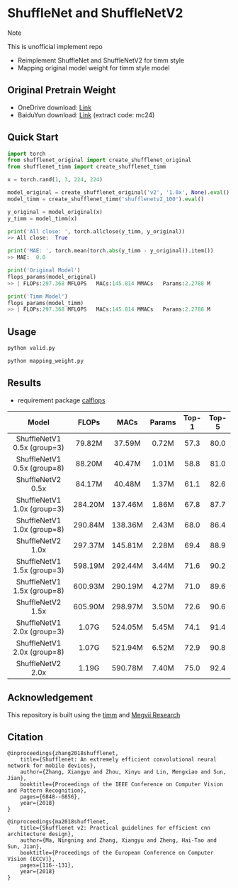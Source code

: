 # ShuffleNet and ShuffleNetV2
> [!NOTE]
This is unofficial implement repo
- Reimplement ShuffleNet and ShuffleNetV2 for timm style
- Mapping original model weight for timm style model

## Original Pretrain Weight
- OneDrive download: [Link](https://1drv.ms/f/s!AgaP37NGYuEXhRfQxHRseR7eSxXo)
- BaiduYun download: [Link](https://pan.baidu.com/s/1EUQVoFPb74yZm0JWHKjFOw) (extract code: mc24)

## Quick Start

```python
import torch
from shufflenet_original import create_shufflenet_original
from shufflenet_timm import create_shufflenet_timm

x = torch.rand(1, 3, 224, 224)

model_original = create_shufflenet_original('v2', '1.0x', None).eval()
model_timm = create_shufflenet_timm('shufflenetv2_100').eval()

y_original = model_original(x)
y_timm = model_timm(x)

print('All close: ', torch.allclose(y_timm, y_original))
>> All close:  True

print('MAE: ', torch.mean(torch.abs(y_timm - y_original)).item())
>> MAE:  0.0

print('Original Model')
flops_params(model_original)
>> | FLOPs:297.368 MFLOPS   MACs:145.814 MMACs   Params:2.2788 M 

print('Timm Model')
flops_params(model_timm)
>> | FLOPs:297.368 MFLOPS   MACs:145.814 MMACs   Params:2.2788 M 
```

## Usage

```bash
python valid.py
```

```bash
python mapping_weight.py
```

## Results

- requirement package [calflops](https://github.com/MrYxJ/calculate-flops.pytorch)

|            Model            |  FLOPs  |  MACs   | Params | Top-1 | Top-5 |
|:---------------------------:|:-------:|:-------:|:------:|:-----:|:-----:|
| ShuffleNetV1 0.5x (group=3) | 79.82M  | 37.59M  | 0.72M  | 57.3  | 80.0  |
| ShuffleNetV1 0.5x (group=8) | 88.20M  | 40.47M  | 1.01M  | 58.8  | 81.0  |
|      ShuffleNetV2 0.5x      | 84.17M  | 40.48M  | 1.37M  | 61.1  | 82.6  |
| ShuffleNetV1 1.0x (group=3) | 284.20M | 137.46M | 1.86M  | 67.8  | 87.7  |
| ShuffleNetV1 1.0x (group=8) | 290.84M | 138.36M | 2.43M  | 68.0  | 86.4  |
|      ShuffleNetV2 1.0x      | 297.37M | 145.81M | 2.28M  | 69.4  | 88.9  |
| ShuffleNetV1 1.5x (group=3) | 598.19M | 292.44M | 3.44M  | 71.6  | 90.2  |
| ShuffleNetV1 1.5x (group=8) | 600.93M | 290.19M | 4.27M  | 71.0  | 89.6  |
|      ShuffleNetV2 1.5x      | 605.90M | 298.97M | 3.50M  | 72.6  | 90.6  |
| ShuffleNetV1 2.0x (group=3) |  1.07G  | 524.05M | 5.45M  | 74.1  | 91.4  |
| ShuffleNetV1 2.0x (group=8) |  1.07G  | 521.94M | 6.52M  | 72.9  | 90.8  |
|      ShuffleNetV2 2.0x      |  1.19G  | 590.78M | 7.40M  | 75.0  | 92.4  |

## Acknowledgement
This repository is built using the [timm](https://github.com/huggingface/pytorch-image-models) and [Megvii Research](https://github.com/megvii-model/ShuffleNet-Series)

## Citation
```
@inproceedings{zhang2018shufflenet,
    title={Shufflenet: An extremely efficient convolutional neural network for mobile devices},
    author={Zhang, Xiangyu and Zhou, Xinyu and Lin, Mengxiao and Sun, Jian},
    booktitle={Proceedings of the IEEE Conference on Computer Vision and Pattern Recognition},
    pages={6848--6856},
    year={2018}
}
```
```
@inproceedings{ma2018shufflenet, 
    title={Shufflenet v2: Practical guidelines for efficient cnn architecture design},  
    author={Ma, Ningning and Zhang, Xiangyu and Zheng, Hai-Tao and Sun, Jian},  
    booktitle={Proceedings of the European Conference on Computer Vision (ECCV)},  
    pages={116--131}, 
    year={2018} 
}
```